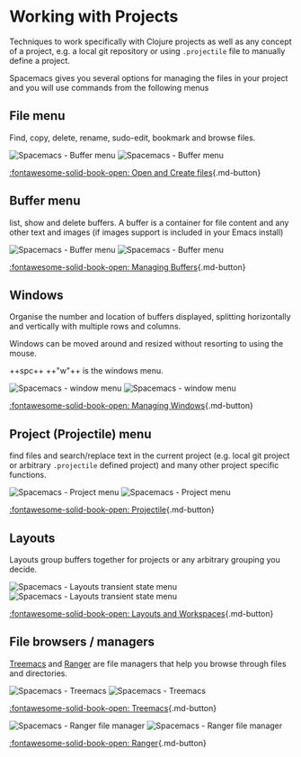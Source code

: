 # Working with Projects

Techniques to work specifically with Clojure projects as well as any concept of a project, e.g. a local git repository or using `.projectile` file to manually define a project.

Spacemacs gives you several options for managing the files in your project and you will use commands from the following menus


## File menu

Find, copy, delete, rename, sudo-edit, bookmark and browse files.

![Spacemacs - Buffer menu](https://github.com/practicalli/graphic-design/blob/live/editors/spacemacs/screenshots/menus/spacemacs-menu-file-light.png?raw=true#only-light)
![Spacemacs - Buffer menu](https://github.com/practicalli/graphic-design/blob/live/editors/spacemacs/screenshots/menus/spacemacs-menu-file-dark.png?raw=true#only-dark)

[:fontawesome-solid-book-open: Open and Create files](./open-and-create-files.md){.md-button}


## Buffer menu

list, show and delete buffers.  A buffer is a container for file content and any other text and images (if images support is included in your Emacs install)

![Spacemacs - Buffer menu](https://github.com/practicalli/graphic-design/blob/live/editors/spacemacs/screenshots/menus/spacemacs-menu-buffer-light.png?raw=true#only-light)
![Spacemacs - Buffer menu](https://github.com/practicalli/graphic-design/blob/live/editors/spacemacs/screenshots/menus/spacemacs-menu-buffer-dark.png?raw=true#only-dark)

[:fontawesome-solid-book-open: Managing Buffers](./managing-buffers.md){.md-button}

## Windows

Organise the number and location of buffers displayed, splitting horizontally and vertically with multiple rows and columns.  

Windows can be moved around and resized without resorting to using the mouse.

++spc++ ++"w"++ is the windows menu.

![Spacemacs - window menu](https://github.com/practicalli/graphic-design/blob/live/editors/spacemacs/screenshots/menus/spacemacs-menu-window-light.png?raw=true#only-light)
![Spacemacs - window menu](https://github.com/practicalli/graphic-design/blob/live/editors/spacemacs/screenshots/menus/spacemacs-menu-window-dark.png?raw=true#only-dark)

[:fontawesome-solid-book-open: Managing Windows](./managing-Windows.md){.md-button}


## Project (Projectile) menu

find files and search/replace text in the current project (e.g. local git project or arbitrary `.projectile` defined project) and many other project specific functions.

![Spacemacs - Project menu](https://github.com/practicalli/graphic-design/blob/live/editors/spacemacs/screenshots/menus/spacemacs-menu-project-light.png?raw=true#only-light)
![Spacemacs - Project menu](https://github.com/practicalli/graphic-design/blob/live/editors/spacemacs/screenshots/menus/spacemacs-menu-project-dark.png?raw=true#only-dark)

[:fontawesome-solid-book-open: Projectile](./projectile.md){.md-button}

## Layouts

Layouts group buffers together for projects or any arbitrary grouping you decide.

![Spacemacs - Layouts transient state menu](https://github.com/practicalli/graphic-design/blob/live/editors/spacemacs/screenshots/menus/spacemacs-transient-state-layouts-light.png?raw=true#only-light)
![Spacemacs - Layouts transient state menu](https://github.com/practicalli/graphic-design/blob/live/editors/spacemacs/screenshots/menus/spacemacs-transient-state-layouts-dark.png?raw=true#only-dark)

[:fontawesome-solid-book-open: Layouts and Workspaces](./layouts.md){.md-button}


## File browsers / managers

[Treemacs](./treemacs.md) and [Ranger](./ranger.md) are file managers that help you browse through files and directories.

![Spacemacs - Treemacs](https://github.com/practicalli/graphic-design/blob/live/editors/spacemacs/screenshots/spacemacs-treemacs-clojure-project-light.png?raw=true#only-light)
![Spacemacs - Treemacs](https://github.com/practicalli/graphic-design/blob/live/editors/spacemacs/screenshots/spacemacs-treemacs-clojure-project-dark.png?raw=true#only-dark)

[:fontawesome-solid-book-open: Treemacs](./treemacs.md){.md-button}

![Spacemacs - Ranger file manager](https://github.com/practicalli/graphic-design/blob/live/editors/spacemacs/screenshots/spacemacs-file-management-ranger-light.png?raw=true#only-light)
![Spacemacs - Ranger file manager](https://github.com/practicalli/graphic-design/blob/live/editors/spacemacs/screenshots/spacemacs-file-management-ranger-dark.png?raw=true#only-dark)

[:fontawesome-solid-book-open: Ranger](./ranger.md){.md-button}

